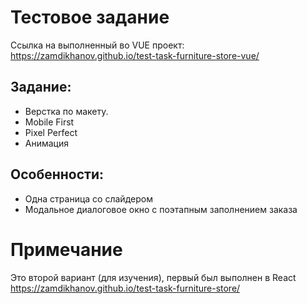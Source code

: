 # Тестовое задание

Ссылка на выполненный во VUE проект: https://zamdikhanov.github.io/test-task-furniture-store-vue/

## Задание:

- Верстка по макету.
- Mobile First
- Pixel Perfect
- Анимация

## Особенности:

- Одна страница со слайдером
- Модальное диалоговое окно с поэтапным заполнением заказа

# Примечание

Это второй вариант (для изучения), первый был выполнен в React https://zamdikhanov.github.io/test-task-furniture-store/
